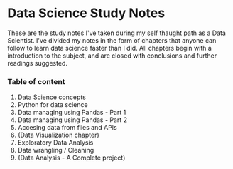 # Data Science Study Notes
These are the study notes I've taken during my self thaught path as a Data Scientist.
I've divided my notes in the form of chapters that anyone can follow to learn data science faster than I did. All chapters begin with a introduction to the subject, and are closed with conclusions and further readings suggested. 

### Table of content
1. Data Science concepts
2. Python for data science
3. Data managing using Pandas - Part 1
4. Data managing using Pandas - Part 2
5. Accesing data from files and APIs
6. (Data Visualization chapter)
7. Exploratory Data Analysis
8. Data wrangling / Cleaning
9. (Data Analysis - A Complete project)
